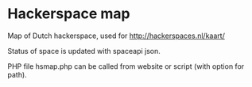 # Hackerspace map

Map of Dutch hackerspace, used for http://hackerspaces.nl/kaart/

Status of space is updated with spaceapi json.

PHP file hsmap.php can be called from website or script (with option for path).